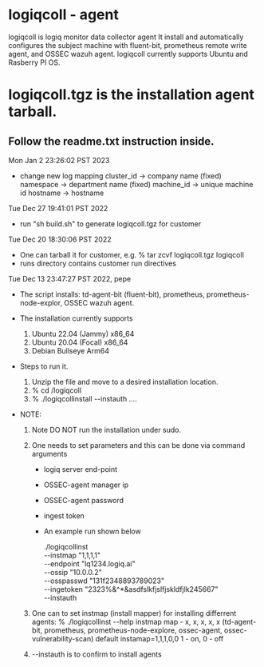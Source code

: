 # logiqcoll - agent
logiqcoll is logiq monitor data collector agent
It install and automatically configures the subject machine with fluent-bit, prometheus remote write agent, and OSSEC wazuh agent.
logiqcoll currently supports Ubuntu and Rasberry PI OS.

# logiqcoll.tgz is the installation agent tarball.  
## Follow the readme.txt instruction inside.

Mon Jan  2 23:26:02 PST 2023
- change new log mapping 
  cluster_id -> company name (fixed)
  namespace  -> department name (fixed)
  machine_id -> unique machine id
  hostname   -> hostname

Tue Dec 27 19:41:01 PST 2022
- run "sh build.sh" to generate logiqcoll.tgz for customer

Tue Dec 20 18:30:06 PST 2022

- One can tarball it for customer, e.g.
  % tar zcvf logiqcoll.tgz logiqcoll
- runs directory contains customer run directives


Tue Dec 13 23:47:27 PST 2022, pepe

- The script installs: td-agent-bit (fluent-bit), prometheus, prometheus-node-explor, OSSEC wazuh agent.

- The installation currently supports 
   1) Ubuntu 22.04 (Jammy) x86_64
   2) Ubuntu 20.04 (Focal) x86_64
   3) Debian Bullseye Arm64

- Steps to run it.
  1) Unzip the file and move to a desired installation location.
  2) % cd <install-location>/logiqcoll
  3) % ./logiqcollinstall --instauth ....

- NOTE: 
  1) Note DO NOT run the installation under sudo.

  2) One needs to set parameters and this can be done via command arguments
     - logiq server end-point
     - OSSEC-agent manager ip
     - OSSEC-agent password 
     - ingest token
     - An example run shown below

       ./logiqcollinst \
        --instmap "1,1,1,1" \
        --endpoint "lq1234.logiq.ai" \
        --ossip "10.0.0.2" \
        --osspasswd "131f2348893789023" \
        --ingetoken "2323%&^*&asdfslkfjslfjskldfjlk245667" \
        --instauth 

  3) One can to set instmap (install mapper) for installing differrent agents:
    % ./logiqcollinst --help
      instmap map - x, x, x, x, x
      (td-agent-bit, prometheus, prometheus-node-explore, ossec-agent, ossec-vulnerability-scan)
      default instamap=1,1,1,0,0
      1 - on, 0 - off

  4) --instauth is to confirm to install agents 
